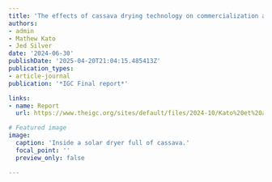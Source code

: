 ```yaml
---
title: 'The effects of cassava drying technology on commercialization and consumption smoothing in rural Uganda'
authors:
- admin
- Mathew Kato
- Jed Silver
date: '2024-06-30'
publishDate: '2025-04-20T21:04:15.485413Z'
publication_types:
- article-journal
publication: '*IGC Final report*'

links:
- name: Report
  url: https://www.theigc.org/sites/default/files/2024-10/Kato%20et%20al.%20Final%20Report%20October%202024.pdf

# Featured image
image:
  caption: 'Inside a solar dryer full of cassava.'
  focal_point: ''
  preview_only: false

---
```

